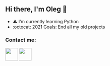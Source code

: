 ## Hi there, I'm Oleg 👋

-  :warning: I’m currently learning Python
-  :octocat: 2021 Goals: End all my old projects

### Contact me:

[<img align="left" width="40px" src="https://www.flaticon.com/svg/static/icons/svg/3893/3893185.svg" />][website]
[<img align="left" width="40px" src="https://www.flaticon.com/svg/static/icons/svg/2111/2111463.svg" />][instagram]

[website]: https://olegpapka2.github.io/portfolio/
[instagram]: https://www.instagram.com/oleg_papka
